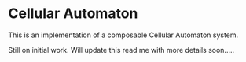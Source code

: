 Cellular Automaton
==================

This is an implementation of a composable Cellular Automaton system.

Still on initial work. Will update this read me with more details soon.....


